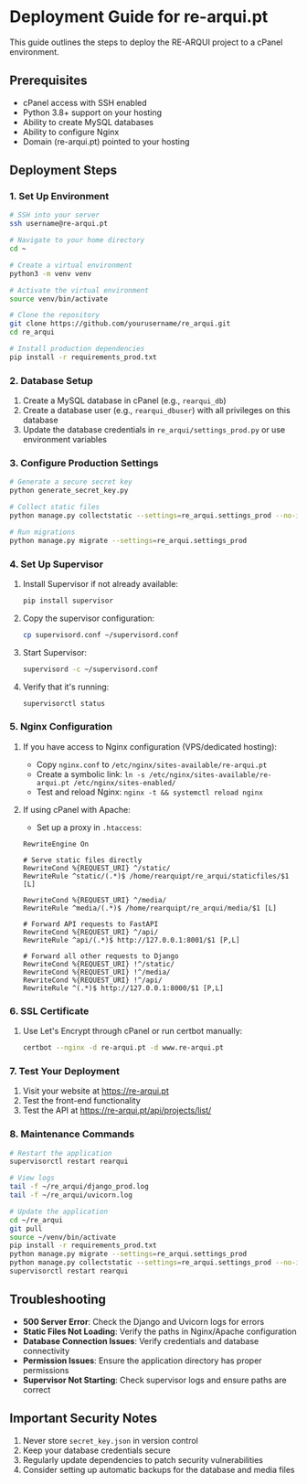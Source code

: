 # Deployment Guide for re-arqui.pt

This guide outlines the steps to deploy the RE-ARQUI project to a cPanel environment.

## Prerequisites

- cPanel access with SSH enabled
- Python 3.8+ support on your hosting
- Ability to create MySQL databases
- Ability to configure Nginx
- Domain (re-arqui.pt) pointed to your hosting

## Deployment Steps

### 1. Set Up Environment

```bash
# SSH into your server
ssh username@re-arqui.pt

# Navigate to your home directory
cd ~

# Create a virtual environment
python3 -m venv venv

# Activate the virtual environment
source venv/bin/activate

# Clone the repository
git clone https://github.com/yourusername/re_arqui.git
cd re_arqui

# Install production dependencies
pip install -r requirements_prod.txt
```

### 2. Database Setup

1. Create a MySQL database in cPanel (e.g., `rearqui_db`)
2. Create a database user (e.g., `rearqui_dbuser`) with all privileges on this database
3. Update the database credentials in `re_arqui/settings_prod.py` or use environment variables

### 3. Configure Production Settings

```bash
# Generate a secure secret key
python generate_secret_key.py

# Collect static files
python manage.py collectstatic --settings=re_arqui.settings_prod --no-input

# Run migrations
python manage.py migrate --settings=re_arqui.settings_prod
```

### 4. Set Up Supervisor

1. Install Supervisor if not already available:
   ```bash
   pip install supervisor
   ```

2. Copy the supervisor configuration:
   ```bash
   cp supervisord.conf ~/supervisord.conf
   ```

3. Start Supervisor:
   ```bash
   supervisord -c ~/supervisord.conf
   ```

4. Verify that it's running:
   ```bash
   supervisorctl status
   ```

### 5. Nginx Configuration

1. If you have access to Nginx configuration (VPS/dedicated hosting):
   - Copy `nginx.conf` to `/etc/nginx/sites-available/re-arqui.pt`
   - Create a symbolic link: `ln -s /etc/nginx/sites-available/re-arqui.pt /etc/nginx/sites-enabled/`
   - Test and reload Nginx: `nginx -t && systemctl reload nginx`

2. If using cPanel with Apache:
   - Set up a proxy in `.htaccess`:
   ```
   RewriteEngine On
   
   # Serve static files directly
   RewriteCond %{REQUEST_URI} ^/static/
   RewriteRule ^static/(.*)$ /home/rearquipt/re_arqui/staticfiles/$1 [L]
   
   RewriteCond %{REQUEST_URI} ^/media/
   RewriteRule ^media/(.*)$ /home/rearquipt/re_arqui/media/$1 [L]
   
   # Forward API requests to FastAPI
   RewriteCond %{REQUEST_URI} ^/api/
   RewriteRule ^api/(.*)$ http://127.0.0.1:8001/$1 [P,L]
   
   # Forward all other requests to Django
   RewriteCond %{REQUEST_URI} !^/static/
   RewriteCond %{REQUEST_URI} !^/media/
   RewriteCond %{REQUEST_URI} !^/api/
   RewriteRule ^(.*)$ http://127.0.0.1:8000/$1 [P,L]
   ```

### 6. SSL Certificate

1. Use Let's Encrypt through cPanel or run certbot manually:
   ```bash
   certbot --nginx -d re-arqui.pt -d www.re-arqui.pt
   ```

### 7. Test Your Deployment

1. Visit your website at https://re-arqui.pt
2. Test the front-end functionality
3. Test the API at https://re-arqui.pt/api/projects/list/

### 8. Maintenance Commands

```bash
# Restart the application
supervisorctl restart rearqui

# View logs
tail -f ~/re_arqui/django_prod.log
tail -f ~/re_arqui/uvicorn.log

# Update the application
cd ~/re_arqui
git pull
source ~/venv/bin/activate
pip install -r requirements_prod.txt
python manage.py migrate --settings=re_arqui.settings_prod
python manage.py collectstatic --settings=re_arqui.settings_prod --no-input
supervisorctl restart rearqui
```

## Troubleshooting

- **500 Server Error**: Check the Django and Uvicorn logs for errors
- **Static Files Not Loading**: Verify the paths in Nginx/Apache configuration
- **Database Connection Issues**: Verify credentials and database connectivity
- **Permission Issues**: Ensure the application directory has proper permissions
- **Supervisor Not Starting**: Check supervisor logs and ensure paths are correct

## Important Security Notes

1. Never store `secret_key.json` in version control
2. Keep your database credentials secure
3. Regularly update dependencies to patch security vulnerabilities
4. Consider setting up automatic backups for the database and media files 